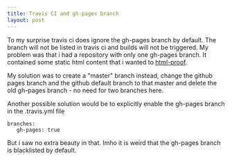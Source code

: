 ```yaml
---
title: Travis CI and gh-pages branch
layout: post
---
```


To my surprise travis ci does ignore the gh-pages branch by default. The branch will not be listed in travis ci and builds will not be triggered. My problem was that i had a repository with only one gh-pages branch. It contained some static html content that i wanted to [html-proof](https://github.com/gjtorikian/html-proofer).

My solution was to create a "master" branch instead, change the github pages branch and the github default branch to that master and delete the old gh-pages branch - no need for two branches here.

Another possible solution would be to explicitly enable the gh-pages branch in the .travis.yml file

```
branches:
   gh-pages: true
```

But i saw no extra beauty in that. Imho it is weird that the gh-pages branch is blacklisted by default.